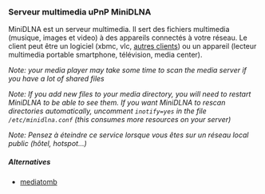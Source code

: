 ### Serveur multimedia uPnP MiniDLNA

MiniDLNA est un serveur multimedia. Il sert des fichiers multimedia (musique, images et video) à des appareils connectés à votre réseau. Le client peut être un logiciel (xbmc, vlc, [autres clients](https://en.wikipedia.org/wiki/List_of_UPnP_AV_media_servers_and_clients#UPnP_AV_clients)) ou un appareil (lecteur multimedia portable smartphone, télévision, media center).

_Note: your media player may take some time to scan the media server if you have a lot of shared files_

_Note: If you add new files to your media directory, you will need to restart MiniDLNA to be able to see them. If you want MiniDLNA to rescan directories automatically, uncomment `inotify=yes` in the file `/etc/minidlna.conf` (this consumes more resources on your server)_

_Note: Pensez à éteindre ce service lorsque vous êtes sur un réseau local public (hôtel, hotspot...)_

##### Alternatives
 * [mediatomb](https://packages.debian.org/jessie/mediatomb)